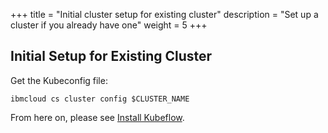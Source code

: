+++
title = "Initial cluster setup for existing cluster"
description = "Set up a cluster if you already have one"
weight = 5
+++

## Initial Setup for Existing Cluster

Get the Kubeconfig file:

	ibmcloud cs cluster config $CLUSTER_NAME

From here on, please see [Install Kubeflow](/docs/ibm/install-kubeflow).
